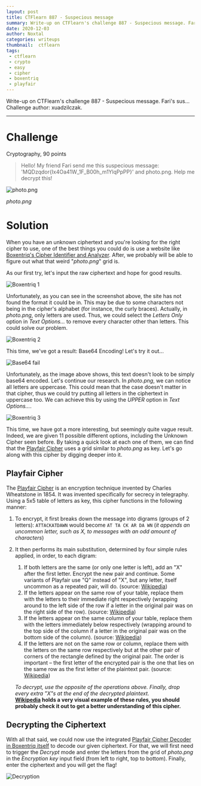 ```yaml
---
layout: post
title: CTFlearn 887 - Suspecious message
summary: Write-up on CTFlearn's challenge 887 - Suspecious message. Fari's sus...
date: 2020-12-03
author: Noxtal
categories: writeups
thumbnail:  ctflearn
tags:
 - ctflearn
 - crypto
 - easy
 - cipher
 - boxentriq
 - playfair
---
```


 Write-up on CTFlearn's challenge 887 - Suspecious message. Fari's sus...
 Challenge author: xuadzilczak.

-----

# Challenge
Cryptography, 90 points
> Hello! My friend Fari send me this suspecious message: 'MQDzqdor{Ix4Oa41W_1F_B00h_m1YlqPpPP}' and photo.png. Help me decrypt this!

![photo.png](https://i.imgur.com/rHR2vQD.png)

*photo.png*

# Solution
When you have an unknown ciphertext and you're looking for the right cipher to use, one of the best things you could do is use a website like [Boxentriq's Cipher Identifier and Analyzer](https://www.boxentriq.com/code-breaking/cipher-identifier). After, we probably will be able to figure out what that weird "*photo.png*" grid is.

As our first try, let's input the raw ciphertext and hope for good results.

![Boxentriq 1](https://i.imgur.com/BvXKb9Q.png)

Unfortunately, as you can see in the screenshot above, the site has not found the format it could be in. This may be due to some characters not being in the cipher's alphabet (for instance, the curly braces). Actually, in *photo.png*, only letters are used. Thus, we could select the *Letters Only* option in *Text Options...* to remove every character other than letters. This could solve our problem.

![Boxentriq 2](https://i.imgur.com/cqdzV5E.png)

This time, we've got a result: Base64 Encoding! Let's try it out...

![Base64 fail](https://i.imgur.com/YpK1yzs.png)

Unfortunately, as the image above shows, this text doesn't look to be simply base64 encoded. Let's continue our research. In *photo.png*, we can notice all letters are uppercase. This could mean that the case doesn't matter in that cipher, thus we could try putting all letters in the ciphertext in uppercase too. We can achieve this by using the *UPPER* option in *Text Options...*. 

![Boxentriq 3](https://i.imgur.com/feU5DUu.png)

This time, we have got a more interesting, but seemingly quite vague result. Indeed, we are given 11 possible different options, including the Unknown Cipher seen before. By taking a quick look at each one of them, we can find that the [Playfair Cipher](https://en.wikipedia.org/wiki/Playfair_cipher) uses a grid similar to *photo.png* as key. Let's go along with this cipher by digging deeper into it.

## Playfair Cipher
The [Playfair Cipher](https://en.wikipedia.org/wiki/Playfair_cipher) is an encryption technique invented by Charles Wheatstone in 1854. It was invented specifically for secrecy in telegraphy. Using a 5x5 table of letters as key, this cipher functions in the following manner:
1. To encrypt, it first breaks down the message into digrams (groups of 2 letters): `ATTACKATDAWN` would become `AT TA CK AR DA WN` (*it appends an uncommon letter, such as X, to messages with an odd amount of characters*)
2. It then performs its main substitution, determined by four simple rules applied, in order, to each digram:
   1. If both letters are the same (or only one letter is left), add an "X" after the first letter. Encrypt the new pair and continue. Some variants of Playfair use "Q" instead of "X", but any letter, itself uncommon as a repeated pair, will do. (source: [Wikipedia](https://en.wikipedia.org/wiki/Playfair_cipher))
   2.  If the letters appear on the same row of your table, replace them with the letters to their immediate right respectively (wrapping around to the left side of the row if a letter in the original pair was on the right side of the row). (source: [Wikipedia](https://en.wikipedia.org/wiki/Playfair_cipher))
   3. If the letters appear on the same column of your table, replace them with the letters immediately below respectively (wrapping around to the top side of the column if a letter in the original pair was on the bottom side of the column). (source: [Wikipedia](https://en.wikipedia.org/wiki/Playfair_cipher))
   4.  If the letters are not on the same row or column, replace them with the letters on the same row respectively but at the other pair of corners of the rectangle defined by the original pair. The order is important – the first letter of the encrypted pair is the one that lies on the same row as the first letter of the plaintext pair. (source: [Wikipedia](https://en.wikipedia.org/wiki/Playfair_cipher))
    
    *To decrypt, use the opposite of the operations above. Finally, drop every extra "X"s at the end of the decrypted plaintext. <br/>*
    **[Wikipedia](https://en.wikipedia.org/wiki/Playfair_cipher) holds a very visual example of these rules, you should probably check it out to get a better understanding of this cipher.**

## Decrypting the Ciphertext
With all that said, we could now use the integrated [Playfair Cipher Decoder in Boxentriq itself](https://www.boxentriq.com/code-breaking/playfair-cipher) to decode our given ciphertext. For that, we will first need to trigger the *Decrypt* mode and enter the letters from the grid of *photo.png* in the *Encryption key* input field (from left to right, top to bottom). Finally, enter the ciphertext and you will get the flag!

![Decryption](https://i.imgur.com/0Mwnw2f.png)